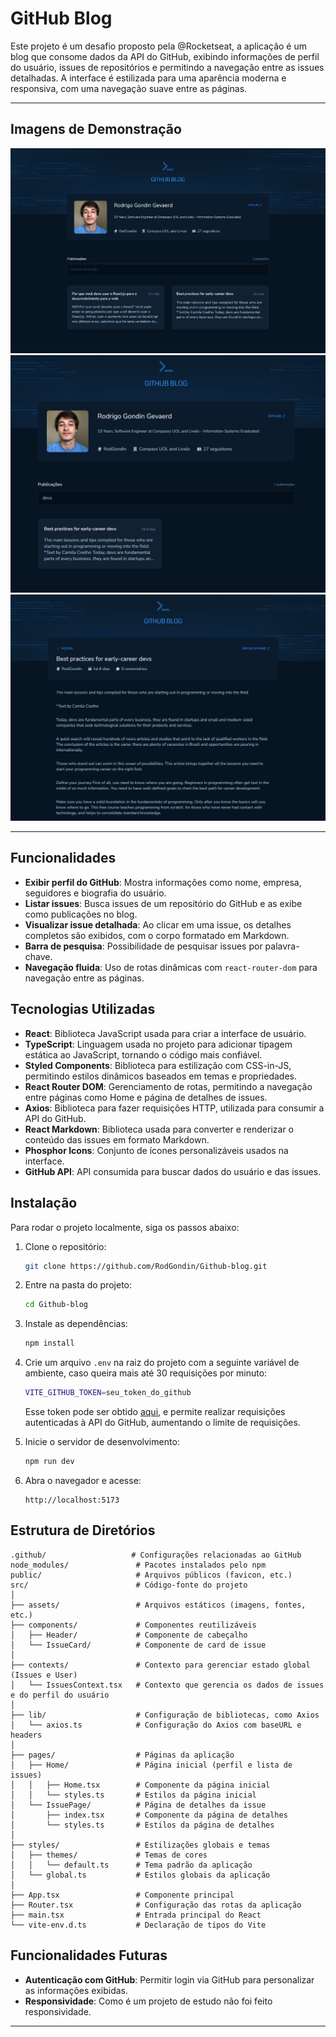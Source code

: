 # GitHub Blog

Este projeto é um desafio proposto pela @Rocketseat, a aplicação é um blog que consome dados da API do GitHub, exibindo informações de perfil do usuário, issues de repositórios e permitindo a navegação entre as issues detalhadas. A interface é estilizada para uma aparência moderna e responsiva, com uma navegação suave entre as páginas.

---

## Imagens de Demonstração

![Home do blog](.github/preview_blog.png)
![Buscador](.github/preview_search.png)
![Detalhes da Issue](.github/preview_issue.png)

---

## Funcionalidades

- **Exibir perfil do GitHub**: Mostra informações como nome, empresa, seguidores e biografia do usuário.
- **Listar issues**: Busca issues de um repositório do GitHub e as exibe como publicações no blog.
- **Visualizar issue detalhada**: Ao clicar em uma issue, os detalhes completos são exibidos, com o corpo formatado em Markdown.
- **Barra de pesquisa**: Possibilidade de pesquisar issues por palavra-chave.
- **Navegação fluida**: Uso de rotas dinâmicas com `react-router-dom` para navegação entre as páginas.

## Tecnologias Utilizadas

- **React**: Biblioteca JavaScript usada para criar a interface de usuário.
- **TypeScript**: Linguagem usada no projeto para adicionar tipagem estática ao JavaScript, tornando o código mais confiável.
- **Styled Components**: Biblioteca para estilização com CSS-in-JS, permitindo estilos dinâmicos baseados em temas e propriedades.
- **React Router DOM**: Gerenciamento de rotas, permitindo a navegação entre páginas como Home e página de detalhes de issues.
- **Axios**: Biblioteca para fazer requisições HTTP, utilizada para consumir a API do GitHub.
- **React Markdown**: Biblioteca usada para converter e renderizar o conteúdo das issues em formato Markdown.
- **Phosphor Icons**: Conjunto de ícones personalizáveis usados na interface.
- **GitHub API**: API consumida para buscar dados do usuário e das issues.

## Instalação

Para rodar o projeto localmente, siga os passos abaixo:

1. Clone o repositório:

   ```bash
   git clone https://github.com/RodGondin/Github-blog.git
   ```

2. Entre na pasta do projeto:

   ```bash
   cd Github-blog
   ```

3. Instale as dependências:

   ```bash
   npm install
   ```

4. Crie um arquivo `.env` na raiz do projeto com a seguinte variável de ambiente, caso queira mais até 30 requisições por minuto:

   ```bash
   VITE_GITHUB_TOKEN=seu_token_do_github
   ```

   Esse token pode ser obtido [aqui](https://github.com/settings/tokens), e permite realizar requisições autenticadas à API do GitHub, aumentando o limite de requisições.

5. Inicie o servidor de desenvolvimento:

   ```bash
   npm run dev
   ```

6. Abra o navegador e acesse:

   ```
   http://localhost:5173
   ```

## Estrutura de Diretórios

```
.github/                   # Configurações relacionadas ao GitHub
node_modules/               # Pacotes instalados pelo npm
public/                     # Arquivos públicos (favicon, etc.)
src/                        # Código-fonte do projeto
│
├── assets/                 # Arquivos estáticos (imagens, fontes, etc.)
├── components/             # Componentes reutilizáveis
│   ├── Header/             # Componente de cabeçalho
│   └── IssueCard/          # Componente de card de issue
│
├── contexts/               # Contexto para gerenciar estado global (Issues e User)
│   └── IssuesContext.tsx   # Contexto que gerencia os dados de issues e do perfil do usuário
│
├── lib/                    # Configuração de bibliotecas, como Axios
│   └── axios.ts            # Configuração do Axios com baseURL e headers
│
├── pages/                  # Páginas da aplicação
│   ├── Home/               # Página inicial (perfil e lista de issues)
│   │   ├── Home.tsx        # Componente da página inicial
│   │   └── styles.ts       # Estilos da página inicial
│   └── IssuePage/          # Página de detalhes da issue
│       ├── index.tsx       # Componente da página de detalhes
│       └── styles.ts       # Estilos da página de detalhes
│
├── styles/                 # Estilizações globais e temas
│   ├── themes/             # Temas de cores
│   │   └── default.ts      # Tema padrão da aplicação
│   └── global.ts           # Estilos globais da aplicação
│
├── App.tsx                 # Componente principal
├── Router.tsx              # Configuração das rotas da aplicação
├── main.tsx                # Entrada principal do React
└── vite-env.d.ts           # Declaração de tipos do Vite
```

## Funcionalidades Futuras

- **Autenticação com GitHub**: Permitir login via GitHub para personalizar as informações exibidas.
- **Responsividade**: Como é um projeto de estudo não foi feito responsividade.

---

